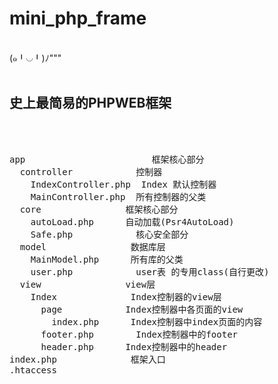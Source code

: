 # mini_php_frame
<br>
(๑╹◡╹)ﾉ"""
<br><br>
<h2>史上最简易的PHPWEB框架</h2>
<br><br>

<pre>
app                        框架核心部分
  controller            控制器
    IndexController.php  Index 默认控制器
    MainController.php  所有控制器的父类
  core                框架核心部分
    autoLoad.php      自动加载(Psr4AutoLoad)
    Safe.php            核心安全部分
  model                数据库层
    MainModel.php      所有库的父类
    user.php            user表 的专用class(自行更改)
  view                view层
    Index              Index控制器的view层
      page            Index控制器中各页面的view
        index.php      Index控制器中index页面的内容
      footer.php        Index控制器中的footer
      header.php      Index控制器中的header
index.php              框架入口
.htaccess
</pre>